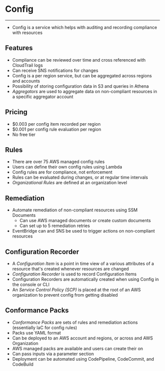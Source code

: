 # Config

---

- Config is a service which helps with auditing and recording compliance with resources

## Features

- Compliance can be reviewed over time and cross referenced with CloudTrail logs
- Can receive SNS notifications for changes
- Config is a per region service, but can be aggregated across regions and accounts
- Possibility of storing configuration data in S3 and queries in Athena
- *Aggregators* are used to aggregate data on non-compliant resources in a specific aggregator account

## Pricing

- $0.003 per config item recorded per region
- $0.001 per config rule evaluation per region
- No free tier

## Rules

- There are over 75 AWS managed config rules
- Users can define their own config rules using Lambda
- Config rules are for compliance, not enforcement
- Rules can be evaluated during changes, or at regular time intervals
- *Organizational Rules* are defined at an organization level

## Remediation

- Automate remediation of non-compliant resources using SSM Documents
    - Can use AWS managed documents or create custom documents
    - Can set up to 5 remediation retries
- EventBridge can and SNS be used to trigger actions on non-compliant resources

## Configuration Recorder

- A *Configuration Item* is a point in time view of a various attributes of a resource that's created whenever resources are changed
- *Configuration Recorder* is used to record Configuration Items
- Configuration Recorders are automatically created when using Config in the console or CLI
- An *Service Control Policy (SCP)* is placed at the root of an AWS organization to prevent config from getting disabled

## Conformance Packs

- *Conformance Packs* are sets of rules and remediation actions (essentially IaC for config rules)
- Packs use YAML format
- Can be deployed to an AWS account and regions, or across and AWS Organization
- AWS managed packs are available and users can create their on
- Can pass inputs via a parameter section
- Deployment can be automated using CodePipeline, CodeCommit, and CodeBuild
